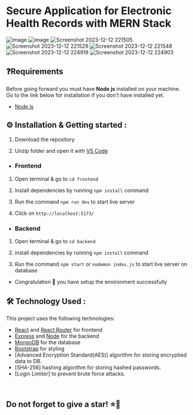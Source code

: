 # Secure Application for Electronic Health Records with MERN Stack
![image](https://github.com/user-attachments/assets/7b70cce4-6a49-4001-9473-488c704b2f90)
![image](https://github.com/user-attachments/assets/69ec7e27-c5c3-4bf4-9943-74bba31dd2f1)
![Screenshot 2023-12-12 221505](https://github.com/abhishekverma276/SecuEHR/assets/96565154/3d9f1c07-439e-4560-befa-4d5cc65b0143)
![Screenshot 2023-12-12 221529](https://github.com/abhishekverma276/SecuEHR/assets/96565154/1b25b741-8f91-46f7-b662-96ab9c13a8d8)
![Screenshot 2023-12-12 221548](https://github.com/abhishekverma276/SecuEHR/assets/96565154/91087459-8977-4794-bc9e-564cf5096d5f)
![Screenshot 2023-12-12 224918](https://github.com/abhishekverma276/SecuEHR/assets/96565154/cb024dcf-ade6-4909-b80b-035b40dc733b)
![Screenshot 2023-12-12 224903](https://github.com/abhishekverma276/SecuEHR/assets/96565154/82ded2ec-4882-4619-983a-6aec98684ac7)

## ❓Requirements

Before going forward you must have **Node js** installed on your machine.  
Go to the link below for installation if you don't have installed yet.

- [Node js](https://nodejs.org/en/download)


## ⚙️ Installation & Getting started :

1. Download the repository

2. Unzip folder and open it with [VS Code](https://code.visualstudio.com/)

- <h3> Frontend

1. Open terminal & go to `cd frontend`

2. Install dependencies by running `npm install` command

3. Run the command `npm run dev` to start live server

4. Click on `http://localhost:5173/`

- <h3>Backend

1. Open terminal & go to `cd backend` 

2. install dependencies by running `npm install` command

3. Run the command `npm start` or `nodemon index.js` to start live server on database


- Congratulation 🎉 you have setup the environment successfully



## 🛠️ Technology Used :

This project uses the following technologies:

- [React](https://reactjs.org) and [React Router](https://reacttraining.com/react-router/) for frontend
- [Express](http://expressjs.com/) and [Node](https://nodejs.org/en/) for the backend
- [MongoDB](https://www.mongodb.com/) for the database
- [Bootstrap](https://getbootstrap.com/) for styling
- [Advanced Encryption Standard(AES)] algorithm for storing encryptied data to DB.
- [SHA-256] hashing algorithm for storing hashed passwords.
- [Login Limiter] to prevent brute force attacks.
<br/>

<h2> Do not forget to give a star! ⭐🤗 </h2>
